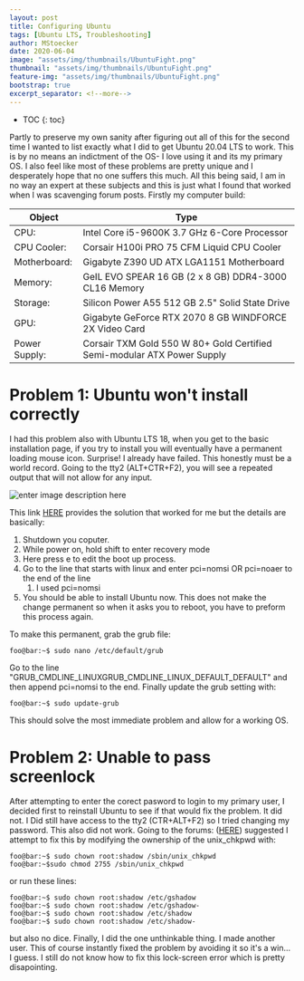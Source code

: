 ```yaml
---
layout: post
title: Configuring Ubuntu
tags: [Ubuntu LTS, Troubleshooting]
author: MStoecker
date: 2020-06-04
image: "assets/img/thumbnails/UbuntuFight.png"
thumbnail: "assets/img/thumbnails/UbuntuFight.png"
feature-img: "assets/img/thumbnails/UbuntuFight.png"
bootstrap: true 
excerpt_separator: <!--more-->
---
```


* TOC
{: toc}

Partly to preserve my own sanity after figuring out all of this for the second time
I wanted to list exactly what I did to get Ubuntu 20.04 LTS to work. This is by no means
an indictment of the OS- I love using it and its my primary OS.<!--more-->
I also feel like most of these problems are pretty unique and I desperately hope that no one suffers this much. All this being said, I am in no way an expert at these subjects and this is just what I found that worked when I was scavenging forum posts.
Firstly my computer build:

Object | Type
----------|---------------------------------------------------------------------
CPU: | Intel Core i5-9600K 3.7 GHz 6-Core Processor
CPU Cooler: |Corsair H100i PRO 75 CFM Liquid CPU Cooler
Motherboard: |Gigabyte Z390 UD ATX LGA1151 Motherboard
Memory:| GeIL EVO SPEAR 16 GB (2 x 8 GB) DDR4-3000 CL16 Memory
Storage:| Silicon Power A55 512 GB 2.5" Solid State Drive
GPU: |Gigabyte GeForce RTX 2070 8 GB WINDFORCE 2X Video Card
Power Supply:| Corsair TXM Gold 550 W 80+ Gold Certified Semi-modular ATX Power Supply



# Problem 1: Ubuntu won't install correctly
I had this problem also with Ubuntu LTS 18, when you get to the basic installation page, if you try to install you will eventually have a permanent loading mouse icon. Surprise! I already have failed. This honestly must be a world record. Going to the tty2 (ALT+CTR+F2), you will see a repeated output that will not allow for any input.

<img src="https://i.stack.imgur.com/rGO0I.jpg" alt="enter image description here">

This link [HERE](https://askubuntu.com/questions/771899/pcie-bus-error-severity-corrected)
provides the solution that worked for me but the details are basically:

1. Shutdown you coputer.
2. While power on, hold shift to enter recovery mode
3. Here press e to edit the boot up process.
4. Go to the line that starts with linux and enter pci=nomsi OR pci=noaer to the end of the line
    1. I used pci=nomsi
5. You should be able to install Ubuntu now. This does not make the change permanent so when it asks you to reboot, you have to preform this process again.

To make this permanent, grab the grub file:

 ```console
 foo@bar:~$ sudo nano /etc/default/grub
  ```

Go to the line "GRUB_CMDLINE_LINUXGRUB_CMDLINE_LINUX_DEFAULT_DEFAULT" and then append pci=nomsi to the end. Finally update the grub setting with:

 ```console
 foo@bar:~$ sudo update-grub
  ```

  This should solve the most immediate problem and allow for a working OS.

# Problem 2: Unable to pass screenlock
After attempting to enter the corect pasword to login to my primary user, I decided first to reinstall Ubuntu to see if that would fix the problem. It did not. 
I Did still have access to the tty2 (CTR+ALT+F2) so I tried changing my password. This also did not work. Going to the forums: ([HERE](https://askubuntu.com/questions/509834/lock-screen-does-not-unlock-with-correct-password-gnome-and-ubuntu-14-04
)) suggested I attempt to fix this by modifying the ownership of the unix_chkpwd with:

 ```console
 foo@bar:~$ sudo chown root:shadow /sbin/unix_chkpwd
 foo@bar:~$sudo chmod 2755 /sbin/unix_chkpwd
  ```
or run these lines:

 ```console
foo@bar:~$ sudo chown root:shadow /etc/gshadow
foo@bar:~$ sudo chown root:shadow /etc/gshadow-
foo@bar:~$ sudo chown root:shadow /etc/shadow
foo@bar:~$ sudo chown root:shadow /etc/shadow-
  ```
but also no dice. Finally, I did the one unthinkable thing. I made another user. This of course instantly fixed the problem by avoiding it so it's a win... I guess. I still do not know how to fix this lock-screen error which is pretty disapointing.